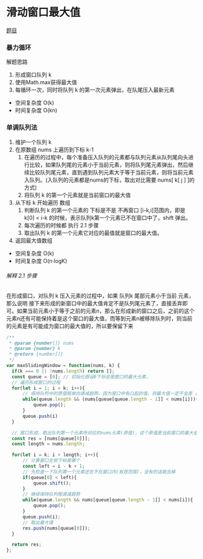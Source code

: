 # 滑动窗口最大值  

[题目](https://leetcode.cn/leetbook/read/top-interview-questions-hard/xw4q0r/)  

### 暴力循环
解题思路
1. 形成窗口队列 k
2. 使用Math.max获得最大值
3. 每循环一次，同时将队列 k 的第一次元素弹出，在队尾压入最新元素

- 空间复杂度 O(k)
- 时间复杂度 O(kn)

### 单调队列法
1. 维护一个队列 k 
2. 在原数组 nums 上遍历到下标 k-1
   1. 在遍历的过程中，每个准备压入队列的元素都与队列元素从队列尾向头进行比较，如果队列尾的元素小于当前元素，则将队列尾元素弹出，然后继续比较队列尾元素，直到遇到队列元素大于等于当前元素，则将当前元素入队列。(入队列的元素都是nums的下标，取出对比需要 nums[ k[ j ] ]的方式)
   2. 将队列 k 的第一个元素就是当前窗口的最大值
3. 从下标 k 开始遍历 数组
   1. 判断队列 k 的第一个元素的 下标是不是 不再窗口 [i-k,i]范围内，即是 k[0] < i-k 的时候，表示队列k第一个元素已不在窗口中了，shift 弹出。
   2. 每次遍历的时候都 执行 2.1 步骤
   3. 取出队列 k 的第一个元素它对应的最值就是窗口的最大值。
4. 返回最大值数组

- 空间复杂度 O(k)
- 时间复杂度 O(n·logK)

###### 解释 2.1 步骤
在形成窗口，对队列 k 压入元素的过程中，如果 队列k 尾部元素小于当前 元素，那么说明 接下来形成的新窗口中的最大值肯定不是队列尾元素了，直接丢弃即可。如果当前元素小于等于之前的元素n，那么在形成新的窗口之后，之前的这个元素n还有可能保持着是这个窗口的最大值，而等到元素n被移除队列时，则当前的元素是有可能成为窗口的最大值的，所以要保留下来

```js
/**
 * @param {number[]} nums
 * @param {number} k
 * @return {number[]}
 */
var maxSlidingWindow = function(nums, k) {
  if(k === 0 || !nums.length) return [];
  const queue = [0]; // 初始化假设0下标会是窗口的最大元素，
  // 遍历形成窗口的过程
  for(let i = 1; i < k; i++){
      // 保持队列中的原值程单向递减趋势，因为窗口中有凸起的值，则最大值一定不会是 凸起值前面的值的
      while(queue.length && (nums[queue[queue.length - 1]] < nums[i])){
          queue.pop();
      }
      queue.push(i)
  }

  // 窗口形成，取出队列第一个元素所对应的nums元素(原值)，这个原值是当前窗口的最大值，因为比它小的都被弹出队列了
  const res = [nums[queue[0]]];
  const length = nums.length;

  for(let i = k; i < length; i++){
      // 计算窗口左侧下标是哪个
      const left = i - k + 1;
      // 先检查一下队列第一个元素还在不在窗口内(有效范围)，没有的话就去掉
      if(queue[0] < left){
          queue.shift();
      }
      // 继续保持队列程递减趋势
      while(queue.length && nums[queue[queue.length - 1]] < nums[i]){
          queue.pop();
      }
      queue.push(i);
      // 取出最大值
      res.push(nums[queue[0]]);
  }

  return res;
};
```

